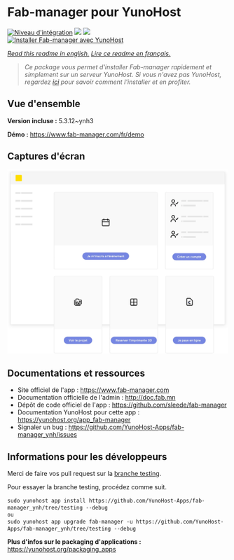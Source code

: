 # Fab-manager pour YunoHost

[![Niveau d'intégration](https://dash.yunohost.org/integration/fab-manager.svg)](https://dash.yunohost.org/appci/app/fab-manager) ![](https://ci-apps.yunohost.org/ci/badges/fab-manager.status.svg) ![](https://ci-apps.yunohost.org/ci/badges/fab-manager.maintain.svg)  
[![Installer Fab-manager avec YunoHost](https://install-app.yunohost.org/install-with-yunohost.svg)](https://install-app.yunohost.org/?app=fab-manager)

*[Read this readme in english.](./README.md)*
*[Lire ce readme en français.](./README_fr.md)*

> *Ce package vous permet d'installer Fab-manager rapidement et simplement sur un serveur YunoHost.
Si vous n'avez pas YunoHost, regardez [ici](https://yunohost.org/#/install) pour savoir comment l'installer et en profiter.*

## Vue d'ensemble



**Version incluse :** 5.3.12~ynh3

**Démo :** https://www.fab-manager.com/fr/demo

## Captures d'écran

![](./doc/screenshots/dashboard-mockup.webp)

## Documentations et ressources

* Site officiel de l'app : https://www.fab-manager.com
* Documentation officielle de l'admin : http://doc.fab.mn
* Dépôt de code officiel de l'app : https://github.com/sleede/fab-manager
* Documentation YunoHost pour cette app : https://yunohost.org/app_fab-manager
* Signaler un bug : https://github.com/YunoHost-Apps/fab-manager_ynh/issues

## Informations pour les développeurs

Merci de faire vos pull request sur la [branche testing](https://github.com/YunoHost-Apps/fab-manager_ynh/tree/testing).

Pour essayer la branche testing, procédez comme suit.
```
sudo yunohost app install https://github.com/YunoHost-Apps/fab-manager_ynh/tree/testing --debug
ou
sudo yunohost app upgrade fab-manager -u https://github.com/YunoHost-Apps/fab-manager_ynh/tree/testing --debug
```

**Plus d'infos sur le packaging d'applications :** https://yunohost.org/packaging_apps
